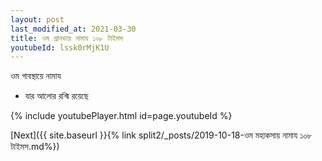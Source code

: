 ```yaml
---
layout: post
last_modified_at: 2021-03-30
title: ওম প্রানভায় নামায ১০৮ টাইমস
youtubeId: lssk0rMjK1U
---
```

 
 
 ওম গাবস্থায়ে নামায  
 
 -  যার আলোর রশ্মি রয়েছে 
 
  
 
  
 
 
 
 
 
 


{% include youtubePlayer.html id=page.youtubeId %}
 
[Next]({{ site.baseurl }}{% link  split2/_posts/2019-10-18-ওম মহাকসায় নামায ১০৮ টাইমস.md%})
 
